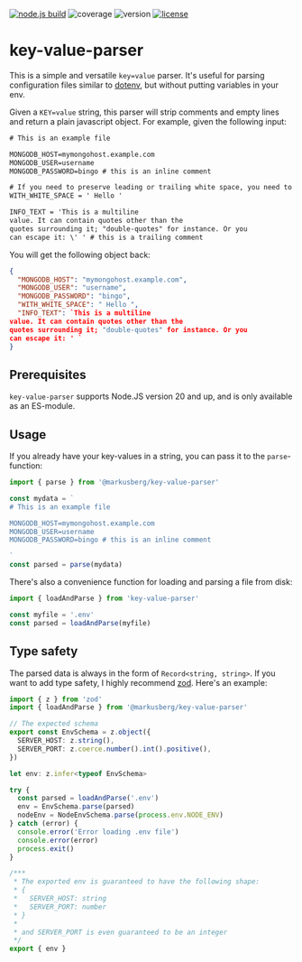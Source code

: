 [![node.js build](https://github.com/markusberg/key-value-parser/actions/workflows/main.yaml/badge.svg)](https://github.com/markusberg/key-value-parser/actions/workflows/main.yaml)
![coverage](https://markusberg.github.io/key-value-parser/badges/coverage-1.0.0.svg)
![version](https://img.shields.io/npm/v/key-value-parser.svg)
[![license](https://img.shields.io/github/license/markusberg/key-value-parser.svg)](https://www.apache.org/licenses/LICENSE-2.0)

# key-value-parser

This is a simple and versatile `key=value` parser. It's useful for parsing configuration files similar to [dotenv](https://www.npmjs.com/package/dotenv), but without putting variables in your env.

Given a `KEY=value` string, this parser will strip comments and empty lines and return a plain javascript object. For example, given
the following input:

```txt
# This is an example file

MONGODB_HOST=mymongohost.example.com
MONGODB_USER=username
MONGODB_PASSWORD=bingo # this is an inline comment

# If you need to preserve leading or trailing white space, you need to use quotes
WITH_WHITE_SPACE = ' Hello '

INFO_TEXT = 'This is a multiline
value. It can contain quotes other than the
quotes surrounding it; "double-quotes" for instance. Or you
can escape it: \' ' # this is a trailing comment
```

You will get the following object back:

```json
{
  "MONGODB_HOST": "mymongohost.example.com",
  "MONGODB_USER": "username",
  "MONGODB_PASSWORD": "bingo",
  "WITH_WHITE_SPACE": " Hello ",
  "INFO_TEXT": `This is a multiline
value. It can contain quotes other than the
quotes surrounding it; "double-quotes" for instance. Or you
can escape it: ' `
}
```

## Prerequisites

`key-value-parser` supports Node.JS version 20 and up, and is only available as an ES-module.

## Usage

If you already have your key-values in a string, you can pass it to the `parse`-function:

```typescript
import { parse } from '@markusberg/key-value-parser'

const mydata = `
# This is an example file

MONGODB_HOST=mymongohost.example.com
MONGODB_USER=username
MONGODB_PASSWORD=bingo # this is an inline comment

`
const parsed = parse(mydata)
```

There's also a convenience function for loading and parsing a file from disk:

```typescript
import { loadAndParse } from 'key-value-parser'

const myfile = '.env'
const parsed = loadAndParse(myfile)
```

## Type safety

The parsed data is always in the form of `Record<string, string>`. If you want to add type safety, I highly recommend [zod](https://github.com/colinhacks/zod). Here's an example:

```typescript
import { z } from 'zod'
import { loadAndParse } from '@markusberg/key-value-parser'

// The expected schema
export const EnvSchema = z.object({
  SERVER_HOST: z.string(),
  SERVER_PORT: z.coerce.number().int().positive(),
})

let env: z.infer<typeof EnvSchema>

try {
  const parsed = loadAndParse('.env')
  env = EnvSchema.parse(parsed)
  nodeEnv = NodeEnvSchema.parse(process.env.NODE_ENV)
} catch (error) {
  console.error('Error loading .env file')
  console.error(error)
  process.exit()
}

/***
 * The exported env is guaranteed to have the following shape:
 * {
 *   SERVER_HOST: string
 *   SERVER_PORT: number
 * }
 *
 * and SERVER_PORT is even guaranteed to be an integer
 */
export { env }
```
